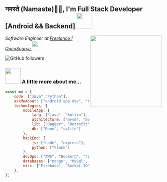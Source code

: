 <h2>नमस्ते (Namaste)🙏🏻, I'm Full Stack Developer [Android && Backend] <img src="https://media.giphy.com/media/xUOrwizmKFlodO7tEk/giphy.gif" width="50"></h2>
<img align='right' src="https://media.giphy.com/media/xUOrwizmKFlodO7tEk/giphy.gif" width="230">
<p><em>Software Engineer at <a href="https://www.github.com/manismachine"> Freelance | OpenSource </a><img src="https://media.giphy.com/media/xUOrwizmKFlodO7tEk/giphy.gif" width="30"> 
</em></p>

![GitHub followers](https://img.shields.io/github/followers/manismachine?label=Follow&style=social)


### <img src="https://media.giphy.com/media/HCkbgKLdLWq3OCV8YM/giphy.gif" width="50"> A little more about me...  

```javascript
const me = {
    code: ["Java","Python"],
    askMeAbout: ["android app dev", "rest api dev", "tech", "cyber security"],
    technologies: {
        mobileApp: {
            lang: ["java", "kotlin"],
            atchitecture: ["mvvm", "mvc"],
            lib: ["Dagger", "Retrofit"]
            db: ["Room", "sqlite"]
        },
        backEnd: {
            js: ["node", "express"],
            python: ["Flask"]
        },
        devOps: ["AWS", "Docker🐳", "firebase", "Nginx"],
        databases: ["mongo", "MySql", "sqlite"],
        misc: ["Firebase", "Socket.IO"]
    },
};
```
